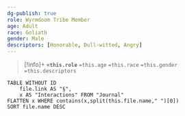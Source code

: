 ```yaml
---
dg-publish: true
role: Wyrmdoom Tribe Member
age: Adult
race: Goliath
gender: Male
descriptors: [Honorable, Dull-witted, Angry]
---
```


> [!info]+
> **`=this.role`**
> `=this.age` `=this.race` `=this.gender`
> `=this.descriptors` 

```dataview
TABLE WITHOUT ID
	file.link AS "§", 
	x AS "Interactions" FROM "Journal"
FLATTEN x WHERE contains(x,split(this.file.name," ")[0])
SORT file.name DESC
```
